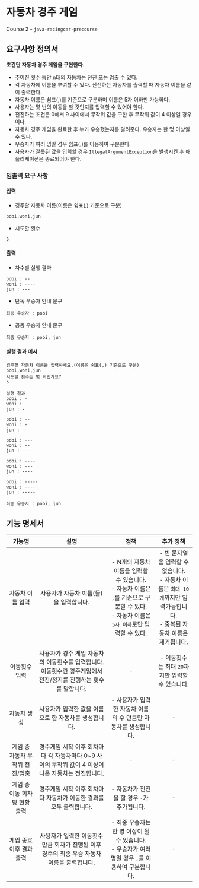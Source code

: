 # 자동차 경주 게임
Course 2 - `java-racingcar-precourse`

## 요구사항 정의서
**초간단 자동차 경주 게임을 구현한다.**

- 주어진 횟수 동안 n대의 자동차는 전진 또는 멈출 수 있다.
- 각 자동차에 이름을 부여할 수 있다. 전진하는 자동차를 출력할 때 자동차 이름을 같이 출력한다.
- 자동차 이름은 쉼표(,)를 기준으로 구분하며 이름은 5자 이하만 가능하다.
- 사용자는 몇 번의 이동을 할 것인지를 입력할 수 있어야 한다.
- 전진하는 조건은 0에서 9 사이에서 무작위 값을 구한 후 무작위 값이 4 이상일 경우이다.
- 자동차 경주 게임을 완료한 후 누가 우승했는지를 알려준다. 우승자는 한 명 이상일 수 있다.
- 우승자가 여러 명일 경우 쉼표(,)를 이용하여 구분한다.
- 사용자가 잘못된 값을 입력할 경우 `IllegalArgumentException`을 발생시킨 후 애플리케이션은 종료되어야 한다.

### 입출력 요구 사항

#### 입력

- 경주할 자동차 이름(이름은 쉼표(,) 기준으로 구분)
```
pobi,woni,jun
```
- 시도할 횟수
```
5
```

#### 출력

- 차수별 실행 결과
```
pobi : --
woni : ----
jun : ---
```

- 단독 우승자 안내 문구
```
최종 우승자 : pobi
```
- 공동 우승자 안내 문구
```
최종 우승자 : pobi, jun
```

#### 실행 결과 예시

```
경주할 자동차 이름을 입력하세요.(이름은 쉼표(,) 기준으로 구분)
pobi,woni,jun
시도할 횟수는 몇 회인가요?
5

실행 결과
pobi : -
woni :
jun : -

pobi : --
woni : -
jun : --

pobi : ---
woni : --
jun : ---

pobi : ----
woni : ---
jun : ----

pobi : -----
woni : ----
jun : -----

최종 우승자 : pobi, jun
```

## 기능 명세서
|        기능명         |                                  설명                                  |                                               정책                                                |                                       추가 정책                                        |
|:------------------:|:--------------------------------------------------------------------:|:-----------------------------------------------------------------------------------------------:|:----------------------------------------------------------------------------------:|
|     자동차 이름 입력      |                        사용자가 자동차 이름(들)을 입력합니다.                        | - N개의 자동차 이름을 입력할 수 있습니다. <br> - 자동차 이름은 `,`를 기준으로 구분할 수 있다. <br> - 자동차 이름은 `5자 이하`로만 입력할 수 있다. | - 빈 문자열을 입력할 수 없습니다. <br> - 자동차 이름은 `최대 10개`까지만 입력가능합니다. <br> - 중복된 자동차 이름은 제거됩니다. |
|      이동횟수 입력       | 사용자가 경주 게임 자동차의 이동횟수를 입력합니다. <br> 이동횟수란 경주게임에서 전진/정지를 진행하는 횟수를 말합니다. |                                                -                                                |                           - 이동횟수는 최대 `20`까지만 입력할 수 있습니다.                           |
|       자동차 생성       |                    사용자가 입력한 값을 이름으로 한 자동차를 생성합니다.                    |                              - 사용자가 입력한 자동차 이름의 수 만큼만 자동차를 생성합니다.                               |                                         -                                          |
| 게임 중 자동차 무작위 전진/멈춤 |     경주게임 시작 이후 회차마다 각 자동차마다 0~9 사이의 무작위 값이 4 이상이 나온 자동차는 전진합니다.      |                                                -                                                |                                         -                                          |
| 게임 중 이동 회차당 현황 출력  |                경주게임 시작 이후 회차마다 자동차가 이동한 결과를 모두 출력합니다.                |                                   - 자동차가 전진을 할 경우 `-`가 추가됩니다.                                   |                                         -                                          |
|   게임 종료 이후 결과 출력   |         사용자가 입력한 이동횟수만큼 회차가 진행된 이후 경주의 최종 우승 자동차 이름을 출력합니다.          |                - 최종 우승자는 한 명 이상이 될 수 있습니다. <br> - 우승자가 여러 명일 경우 `,`를 이용하여 구분합니다.                |                                         -                                          |
